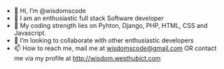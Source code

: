 - 👋 Hi, I’m @wisdomscode
- 👀 I am an enthusiastic full stack Software developer
- 🏢 My coding strength  lies on Pyhton, Django, PHP, HTML,  CSS and Javascript.
- 💞️ I’m looking to collaborate with other enthusiastic developers 
- 📫 How to reach me, mail me at wisdomscode@gmail.com OR contact me via my profile at http://wisdom.westhubict.com

<!---
wisdomscode/wisdomscode is a ✨ special ✨ repository because its `README.md` (this file) appears on your GitHub profile.
You can click the Preview link to take a look at your changes.
--->
